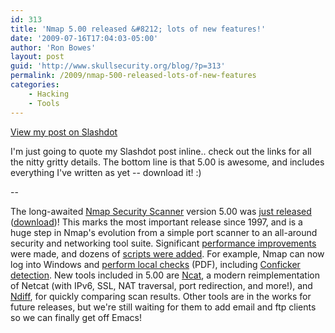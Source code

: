 ```yaml
---
id: 313
title: 'Nmap 5.00 released &#8212; lots of new features!'
date: '2009-07-16T17:04:03-05:00'
author: 'Ron Bowes'
layout: post
guid: 'http://www.skullsecurity.org/blog/?p=313'
permalink: /2009/nmap-500-released-lots-of-new-features
categories:
    - Hacking
    - Tools
---
```


<a href='http://tech.slashdot.org/article.pl?sid=09/07/16/1924232'>View my post on Slashdot</a>

I'm just going to quote my Slashdot post inline.. check out the links for all the nitty gritty details. The bottom line is that 5.00 is awesome, and includes everything I've written as yet -- download it! :)
<!--more-->
--

The long-awaited <a href="http://nmap.org/">Nmap Security Scanner</a> version 5.00 was <a href="http://nmap.org/5/">just released</a> (<a href="http://nmap.org/download.html">download</a>)! This marks the most important release since 1997, and is a huge step in Nmap's evolution from a simple port scanner to an all-around security and networking tool suite. Significant <a href="http://nmap.org/5/#changes-performance">performance improvements</a> were made, and dozens of <a href="http://nmap.org/5/#changes-nse">scripts were added</a>. For example, Nmap can now log into Windows and <a href="http://www.sans.org/reading_room/whitepapers/testing/rss/scanning_windows_deeper_with_the_nmap_scanning_engine_33138">perform local checks</a> (PDF), including <a href="//it.slashdot.org/article.pl?sid=09/04/22/1243213&amp;tid=76">Conficker detection</a>. New tools included in 5.00 are <a href="http://nmap.org/ncat/">Ncat</a>, a modern reimplementation of Netcat (with IPv6, SSL, NAT traversal, port redirection, and more!), and <a href="http://nmap.org/ndiff/">Ndiff</a>, for quickly comparing scan results. Other tools are in the works for future releases, but we're still waiting for them to add email and ftp clients so we can finally get off Emacs!
